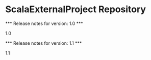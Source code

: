 # ScalaExternalProject Repository

*** Release notes for version: 1.0 ***

1.0

*** Release notes for version: 1.1 ***

1.1